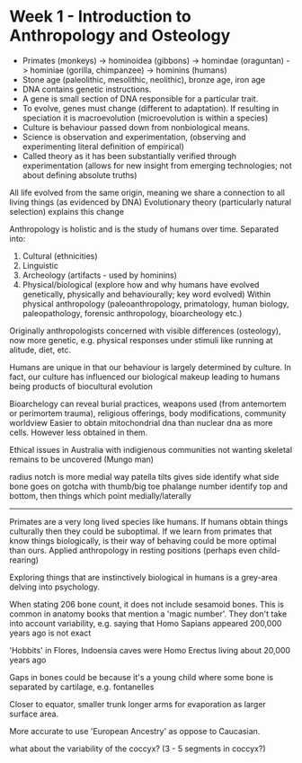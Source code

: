 <!-- SPDX-License-Identifier: zlib-acknowledgement -->
# Week 1 - Introduction to Anthropology and Osteology
* Primates (monkeys) -> hominoidea (gibbons) -> homindae (oraguntan) -> 
  hominiae (gorilla, chimpanzee) -> hominins (humans)
* Stone age (paleolithic, mesolithic, neolithic), bronze age, iron age
* DNA contains genetic instructions. 
* A gene is small section of DNA responsible for a particular trait.
* To evolve, genes must change (different to adaptation). 
  If resulting in speciation it is macroevolution (microevolution is within a species)
* Culture is behaviour passed down from nonbiological means. 
* Science is observation and experimentation, 
  (observing and experimenting literal definition of empirical)
* Called theory as it has been substantially verified through experimentation 
  (allows for new insight from emerging technologies; not about defining absolute truths)

All life evolved from the same origin, meaning we share a connection to all living things 
(as evidenced by DNA)
Evolutionary theory (particularly natural selection) explains this change

Anthropology is holistic and is the study of humans over time. 
Separated into:
1. Cultural (ethnicities)
2. Linguistic 
3. Archeology (artifacts - used by hominins) 
4. Physical/biological (explore how and why humans have evolved genetically, physically and behaviourally; key word evolved)
Within physical anthropology 
(paleoanthropology, primatology, human biology, paleopathology, 
forensic anthropology, bioarcheology etc.)

Originally anthropologists concerned with visible differences (osteology), 
now more genetic, e.g. physical responses under stimuli like running at alitude, diet, etc. 

Humans are unique in that our behaviour is largely determined by culture. 
In fact, our culture has influenced our biological makeup leading to humans being products 
of biocultural evolution

Bioarchelogy can reveal burial practices, weapons used (from antemortem or perimortem trauma), religious offerings, body modifications, community worldview
Easier to obtain mitochondrial dna than nuclear dna as more cells. However less obtained in them.

Ethical issues in Australia with indigienous communities not wanting skeletal remains to be uncovered (Mungo man)

radius notch is more medial
way patella tilts gives side
identify what side bone goes on
gotcha with thumb/big toe phalange number
identify top and bottom, then things which point medially/laterally

-----------------------------------
Primates are a very long lived species like humans.
If humans obtain things culturally then they could be suboptimal. 
If we learn from primates that know things biologically, is their way of behaving could be more optimal than ours.
Applied anthropology in resting positions (perhaps even child-rearing) 

Exploring things that are instinctively biological in humans is a grey-area delving into psychology.

When stating 206 bone count, it does not include sesamoid bones.
This is common in anatomy books that mention a 'magic number'. 
They don't take into account variability, e.g. saying that Homo Sapians appeared 200,000 years ago is not exact  

'Hobbits' in Flores, Indoensia caves were Homo Erectus living about 20,000 years ago

Gaps in bones could be because it's a young child where some bone is separated by cartilage, e.g. fontanelles

Closer to equator, smaller trunk longer arms for evaporation as larger surface area.

More accurate to use 'European Ancestry' as oppose to Caucasian.

what about the variability of the coccyx? (3 - 5 segments in coccyx?)
